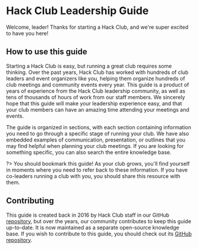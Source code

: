 # Hack Club Leadership Guide

Welcome, leader! Thanks for starting a Hack Club, and we're super excited to have you here!

## How to use this guide

Starting a Hack Club is easy, but running a great club requires some thinking. Over the past years, Hack Club has worked with hundreds of club leaders and event organizers like you, helping them organize hundreds of club meetings and community events every year. This guide is a product of years of experience from the Hack Club leadership community, as well as tens of thousands of hours of work from our staff members. We sincerely hope that this guide will make your leadership experience easy, and that your club members can have an amazing time attending your meetings and events.

The guide is organized in sections, with each section containing information you need to go through a specific stage of running your club. We have also embedded examples of communication, presentation, or outlines that you may find helpful when planning your club meetings. If you are looking for something specific, you can also search the entire knowledge base.

?> You should bookmark this guide! As your club grows, you'll find yourself in moments where you need to refer back to these information. If you have co-leaders running a club with you, you should share this resource with them.

## Contributing

This guide is created back in 2016 by Hack Club staff in our GitHub [repository](https://github.com/hackclub/hackclub/blob/f418eea0e904938e0765f73d58216710d936a1f7/clubs/README.md), but over the years, our community contributes to keep this guide up-to-date. It is now maintained as a separate open-source knowledge base. If you wish to contribute to this guide, you should check out its [GitHub repository](https://github.com/hackclub/guide).
